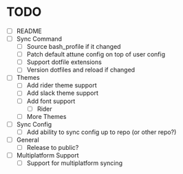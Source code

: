 # TODO
- [ ] README
- [ ] Sync Command
    - [ ] Source bash_profile if it changed
    - [ ] Patch default attune config on top of user config
    - [ ] Support dotfile extensions
    - [ ] Version dotfiles and reload if changed
- [ ] Themes
    - [ ] Add rider theme support
    - [ ] Add slack theme support
    - [ ] Add font support
      - [ ] Rider
    - [ ] More Themes
- [ ] Sync Config
    - [ ] Add ability to sync config up to repo (or other repo?)
- [ ] General
    - [ ] Release to public?
- [ ] Multiplatform Support
    - [ ] Support for multiplatform syncing